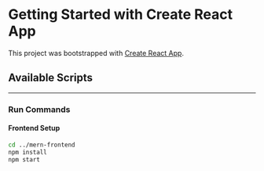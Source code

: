 # Getting Started with Create React App

This project was bootstrapped with [Create React App](https://github.com/facebook/create-react-app).

## Available Scripts

---

### **Run Commands**

#### **Frontend Setup**

```bash
cd ../mern-frontend
npm install
npm start

